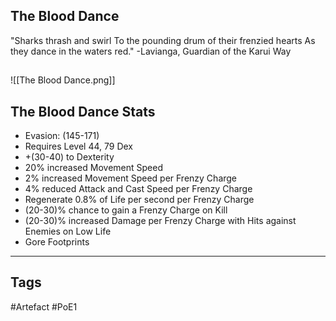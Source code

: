 ## The Blood Dance
"Sharks thrash and swirl
To the pounding drum of their frenzied hearts
As they dance in the waters red."
-Lavianga, Guardian of the Karui Way
##
![[The Blood Dance.png]]
## The Blood Dance Stats
- Evasion: (145-171)
- Requires Level 44, 79 Dex
- +(30-40) to Dexterity
- 20% increased Movement Speed
- 2% increased Movement Speed per Frenzy Charge
- 4% reduced Attack and Cast Speed per Frenzy Charge
- Regenerate 0.8% of Life per second per Frenzy Charge
- (20-30)% chance to gain a Frenzy Charge on Kill
- (20-30)% increased Damage per Frenzy Charge with Hits against Enemies on Low Life
- Gore Footprints


---
## Tags
#Artefact
#PoE1